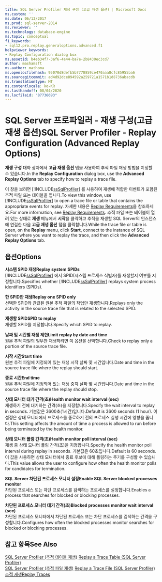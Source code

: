 ```yaml
---
title: SQL Server Profiler 재생 구성 (고급 재생 옵션) | Microsoft Docs
ms.custom: ''
ms.date: 06/13/2017
ms.prod: sql-server-2014
ms.reviewer: ''
ms.technology: database-engine
ms.topic: conceptual
f1_keywords:
- sql12.pro.replay.generaloptions.advanced.f1
helpviewer_keywords:
- Replay Configuration dialog box
ms.assetid: b4eb34f7-3af6-4a44-ba7e-2b8430ec3cd7
author: mashamsft
ms.author: mathoma
ms.openlocfilehash: 95070d8defb5b7778859ce470aaa8cfc85955ba6
ms.sourcegitcommit: ad4d92dce894592a259721a1571b1d8736abacdb
ms.translationtype: MT
ms.contentlocale: ko-KR
ms.lasthandoff: 08/04/2020
ms.locfileid: "87736693"
---
```

# <a name="sql-server-profiler---replay-configuration-advanced-replay-options"></a><span data-ttu-id="19551-102">SQL Server 프로파일러 - 재생 구성(고급 재생 옵션)</span><span class="sxs-lookup"><span data-stu-id="19551-102">SQL Server Profiler - Replay Configuration (Advanced Replay Options)</span></span>
  <span data-ttu-id="19551-103">**재생 구성** 대화 상자에서 **고급 재생 옵션** 탭을 사용하여 추적 파일 재생 방법을 지정할 수 있습니다.</span><span class="sxs-lookup"><span data-stu-id="19551-103">In the **Replay Configuration** dialog box, use the **Advanced Replay Options** tab to specify how to replay a trace file.</span></span>  
  
 <span data-ttu-id="19551-104">이 창을 보려면 [!INCLUDE[ssSqlProfiler](../includes/sssqlprofiler-md.md)] 를 사용하여 재생에 적합한 이벤트가 포함된 추적 파일 또는 테이블을 엽니다.</span><span class="sxs-lookup"><span data-stu-id="19551-104">To view this window, use [!INCLUDE[ssSqlProfiler](../includes/sssqlprofiler-md.md)] to open a trace file or table that contains the appropriate events for replay.</span></span> <span data-ttu-id="19551-105">자세한 내용은 [Replay Requirements](../tools/sql-server-profiler/replay-requirements.md)을 참조하세요.</span><span class="sxs-lookup"><span data-stu-id="19551-105">For more information, see [Replay Requirements](../tools/sql-server-profiler/replay-requirements.md).</span></span> <span data-ttu-id="19551-106">추적 파일 또는 테이블이 열려 있는 상태로 **재생** 메뉴에서 **시작**을 클릭하고 추적을 재생할 SQL Server의 인스턴스에 연결한 다음 **고급 재생 옵션** 탭을 클릭합니다.</span><span class="sxs-lookup"><span data-stu-id="19551-106">While the trace file or table is open, on the **Replay** menu, click **Start**, connect to the instance of SQL Server where you want to replay the trace, and then click the **Advanced Replay Options** tab.</span></span>  
  
## <a name="options"></a><span data-ttu-id="19551-107">옵션</span><span class="sxs-lookup"><span data-stu-id="19551-107">Options</span></span>  
 <span data-ttu-id="19551-108">**시스템 SPID 재생**</span><span class="sxs-lookup"><span data-stu-id="19551-108">**Replay system SPIDs**</span></span>  
 <span data-ttu-id="19551-109">[!INCLUDE[ssSqlProfiler](../includes/sssqlprofiler-md.md)] 에서 SPID(시스템 프로세스 식별자)를 재생할지 여부를 지정합니다.</span><span class="sxs-lookup"><span data-stu-id="19551-109">Specifies whether [!INCLUDE[ssSqlProfiler](../includes/sssqlprofiler-md.md)] replays system process identifiers (SPIDs).</span></span>  
  
 <span data-ttu-id="19551-110">**한 SPID만 재생**</span><span class="sxs-lookup"><span data-stu-id="19551-110">**Replay one SPID only**</span></span>  
 <span data-ttu-id="19551-111">선택한 SPID와 관련된 원본 추적 파일의 작업만 재생합니다.</span><span class="sxs-lookup"><span data-stu-id="19551-111">Replays only the activity in the source trace file that is related to the selected SPID.</span></span>  
  
 <span data-ttu-id="19551-112">**재생할 SPID**</span><span class="sxs-lookup"><span data-stu-id="19551-112">**SPID to replay**</span></span>  
 <span data-ttu-id="19551-113">재생할 SPID를 지정합니다.</span><span class="sxs-lookup"><span data-stu-id="19551-113">Specify which SPID to replay.</span></span>  
  
 <span data-ttu-id="19551-114">**날짜 및 시간별 재생 제한**</span><span class="sxs-lookup"><span data-stu-id="19551-114">**Limit replay by date and time**</span></span>  
 <span data-ttu-id="19551-115">원본 추적 파일의 일부만 재생하려면 이 옵션을 선택합니다.</span><span class="sxs-lookup"><span data-stu-id="19551-115">Check to replay only a portion of the source trace file.</span></span>  
  
 <span data-ttu-id="19551-116">**시작 시간**</span><span class="sxs-lookup"><span data-stu-id="19551-116">**Start time**</span></span>  
 <span data-ttu-id="19551-117">원본 추적 파일에 지정되어 있는 재생 시작 날짜 및 시간입니다.</span><span class="sxs-lookup"><span data-stu-id="19551-117">Date and time in the source trace file where the replay should start.</span></span>  
  
 <span data-ttu-id="19551-118">**종료 시간**</span><span class="sxs-lookup"><span data-stu-id="19551-118">**End time**</span></span>  
 <span data-ttu-id="19551-119">원본 추적 파일에 지정되어 있는 재생 중지 날짜 및 시간입니다.</span><span class="sxs-lookup"><span data-stu-id="19551-119">Date and time in the source trace file where the replay should stop.</span></span>  
  
 <span data-ttu-id="19551-120">**상태 모니터 대기 간격(초)**</span><span class="sxs-lookup"><span data-stu-id="19551-120">**Health monitor wait interval (sec)**</span></span>  
 <span data-ttu-id="19551-121">재생하기 전에 대기하는 간격(초)을 지정합니다.</span><span class="sxs-lookup"><span data-stu-id="19551-121">Specify the wait interval to replay in seconds.</span></span> <span data-ttu-id="19551-122">기본값은 3600초(1시간)입니다.</span><span class="sxs-lookup"><span data-stu-id="19551-122">Default is 3600 seconds (1 hour).</span></span> <span data-ttu-id="19551-123">이 설정은 상태 모니터에서 프로세스를 종료하기 전의 프로세스 실행 시간에 영향을 줍니다.</span><span class="sxs-lookup"><span data-stu-id="19551-123">This setting affects the amount of time a process is allowed to run before being terminated by the health monitor.</span></span>  
  
 <span data-ttu-id="19551-124">**상태 모니터 폴링 간격(초)**</span><span class="sxs-lookup"><span data-stu-id="19551-124">**Health monitor poll interval (sec)**</span></span>  
 <span data-ttu-id="19551-125">재생 중 상태 모니터 폴링 간격(초)을 지정합니다.</span><span class="sxs-lookup"><span data-stu-id="19551-125">Specify the health monitor poll interval during replay in seconds.</span></span> <span data-ttu-id="19551-126">기본값은 60초입니다.</span><span class="sxs-lookup"><span data-stu-id="19551-126">Default is 60 seconds.</span></span> <span data-ttu-id="19551-127">이 값을 사용하면 상태 모니터에서 종료 후보에 대해 폴링하는 주기를 구성할 수 있습니다.</span><span class="sxs-lookup"><span data-stu-id="19551-127">This value allows the user to configure how often the health monitor polls for candidates for termination.</span></span>  
  
 <span data-ttu-id="19551-128">**SQL Server 차단된 프로세스 모니터 설정**</span><span class="sxs-lookup"><span data-stu-id="19551-128">**Enable SQL Server blocked processes monitor**</span></span>  
 <span data-ttu-id="19551-129">차단된 프로세스 또는 차단 프로세스를 검색하는 프로세스를 설정합니다.</span><span class="sxs-lookup"><span data-stu-id="19551-129">Enables a process that searches for blocked or blocking processes.</span></span>  
  
 <span data-ttu-id="19551-130">**차단된 프로세스 모니터 대기 간격(초)**</span><span class="sxs-lookup"><span data-stu-id="19551-130">**Blocked processes monitor wait interval (sec)**</span></span>  
 <span data-ttu-id="19551-131">차단된 프로세스 모니터에서 차단된 프로세스 또는 차단 프로세스를 검색하는 간격을 구성합니다.</span><span class="sxs-lookup"><span data-stu-id="19551-131">Configures how often the blocked processes monitor searches for blocked or blocking processes.</span></span>  
  
## <a name="see-also"></a><span data-ttu-id="19551-132">참고 항목</span><span class="sxs-lookup"><span data-stu-id="19551-132">See Also</span></span>  
 <span data-ttu-id="19551-133">[SQL Server Profiler &#40;추적 테이블 재생&#41;](../tools/sql-server-profiler/replay-a-trace-table-sql-server-profiler.md) </span><span class="sxs-lookup"><span data-stu-id="19551-133">[Replay a Trace Table &#40;SQL Server Profiler&#41;](../tools/sql-server-profiler/replay-a-trace-table-sql-server-profiler.md) </span></span>  
 <span data-ttu-id="19551-134">[SQL Server Profiler &#40;추적 파일 재생&#41;](../tools/sql-server-profiler/replay-a-trace-file-sql-server-profiler.md) </span><span class="sxs-lookup"><span data-stu-id="19551-134">[Replay a Trace File &#40;SQL Server Profiler&#41;](../tools/sql-server-profiler/replay-a-trace-file-sql-server-profiler.md) </span></span>  
 [<span data-ttu-id="19551-135">추적 재생</span><span class="sxs-lookup"><span data-stu-id="19551-135">Replay Traces</span></span>](../tools/sql-server-profiler/replay-traces.md)  
  
  

